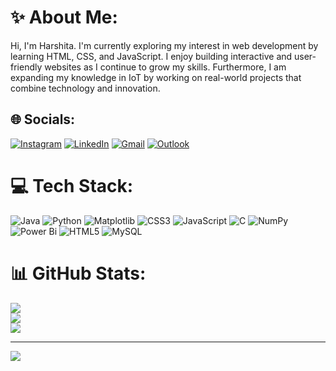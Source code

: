 # ✨ About Me:
Hi, I'm Harshita. I'm currently exploring my interest in web development by learning HTML, CSS, and JavaScript. I enjoy building interactive and user-friendly websites as I continue to grow my skills. Furthermore, I am expanding my knowledge in IoT by working on real-world projects that combine technology and innovation.


## 🌐 Socials:
[![Instagram](https://img.shields.io/badge/Instagram-%23E4405F.svg?logo=Instagram&logoColor=white)](https://instagram.com/_harshitarr_) 
[![LinkedIn](https://img.shields.io/badge/LinkedIn-%230077B5.svg?logo=linkedin&logoColor=white)](https://linkedin.com/in/https://www.linkedin.com/in/harshita-ravindran-revathi-49aaa62b4/) 
[![Gmail](https://img.shields.io/badge/Gmail-D14836?logo=gmail&logoColor=white)](mailto:harshitarera@gmail.com) 
[![Outlook](https://img.shields.io/badge/Outlook-0078D4?logo=microsoft-outlook&logoColor=white)](mailto:cb.en.u4cce23015@cb.students.amrita.edu)

# 💻 Tech Stack:
![Java](https://img.shields.io/badge/java-%23ED8B00.svg?style=flat-square&logo=openjdk&logoColor=white) 
![Python](https://img.shields.io/badge/python-3670A0?style=flat-square&logo=python&logoColor=ffdd54) 
![Matplotlib](https://img.shields.io/badge/Matplotlib-%23ffffff.svg?style=flat-square&logo=Matplotlib&logoColor=black) 
![CSS3](https://img.shields.io/badge/css3-%231572B6.svg?style=flat-square&logo=css3&logoColor=white) 
![JavaScript](https://img.shields.io/badge/javascript-%23323330.svg?style=flat-square&logo=javascript&logoColor=%23F7DF1E) 
![C](https://img.shields.io/badge/c-%2300599C.svg?style=flat-square&logo=c&logoColor=white) 
![NumPy](https://img.shields.io/badge/numpy-%23013243.svg?style=flat-square&logo=numpy&logoColor=white) 
![Power Bi](https://img.shields.io/badge/power_bi-F2C811?style=flat-square&logo=powerbi&logoColor=black) 
![HTML5](https://img.shields.io/badge/html5-%23E34F26.svg?style=flat-square&logo=html5&logoColor=white)
![MySQL](https://img.shields.io/badge/mysql-%2300f.svg?style=flat-square&logo=mysql&logoColor=white)

# 📊 GitHub Stats:
![](https://github-readme-stats.vercel.app/api?username=harshitarr&theme=radical&hide_border=false&include_all_commits=false&count_private=false)<br/>
![](https://github-readme-streak-stats.herokuapp.com/?user=harshitarr&theme=radical&hide_border=false)<br/>
![](https://github-readme-stats.vercel.app/api/top-langs/?username=harshitarr&theme=radical&hide_border=false&include_all_commits=false&count_private=false&layout=compact)

---
[![](https://visitcount.itsvg.in/api?id=harshitarr&icon=6&color=5)](https://visitcount.itsvg.in)

<!-- Proudly created with GPRM ( https://gprm.itsvg.in ) -->
